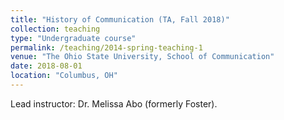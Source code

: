 ```yaml
---
title: "History of Communication (TA, Fall 2018)"
collection: teaching
type: "Undergraduate course"
permalink: /teaching/2014-spring-teaching-1
venue: "The Ohio State University, School of Communication"
date: 2018-08-01
location: "Columbus, OH"
---
```


Lead instructor: Dr. Melissa Abo (formerly Foster).
